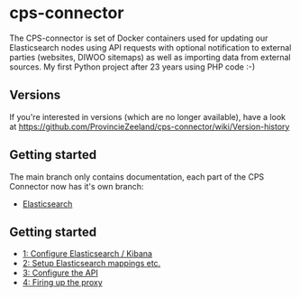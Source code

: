 # cps-connector
The CPS-connector is set of Docker containers used for updating our Elasticsearch nodes using API requests with optional notification to external parties (websites, DIWOO sitemaps) as well as importing data from external sources. 
My first Python project after 23 years using PHP code :-) 

## Versions
If you're interested in versions (which are no longer available), have a look at https://github.com/ProvincieZeeland/cps-connector/wiki/Version-history

## Getting started
The main branch only contains documentation, each part of the CPS Connector now has it's own branch:

- [Elasticsearch](https://github.com/ProvincieZeeland/cps-connector/tree/elasticsearch)
 
## Getting started

- [1: Configure Elasticsearch / Kibana](https://github.com/ProvincieZeeland/es-connector/wiki/1:-Configure-Elasticsearch--&-Kibana-nodes)
- [2: Setup Elasticsearch mappings etc.](https://github.com/ProvincieZeeland/es-connector/wiki/2:-Setup-Elasticsearch-mappings-etc.)
- [3: Configure the API](https://github.com/ProvincieZeeland/es-connector/wiki/3:-Configure-the-API)
- [4: Firing up the proxy](https://github.com/ProvincieZeeland/es-connector/wiki/4:-Firing-up-the-proxy)

